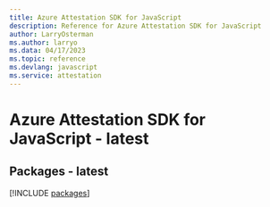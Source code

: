 ```yaml
---
title: Azure Attestation SDK for JavaScript
description: Reference for Azure Attestation SDK for JavaScript
author: LarryOsterman
ms.author: larryo
ms.data: 04/17/2023
ms.topic: reference
ms.devlang: javascript
ms.service: attestation
---
```

# Azure Attestation SDK for JavaScript - latest
## Packages - latest
[!INCLUDE [packages](attestation-index.md)]